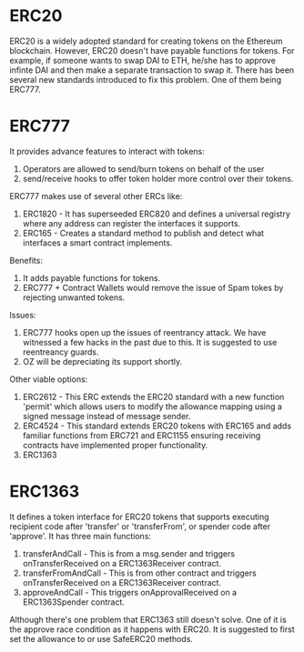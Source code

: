 # ERC20

ERC20 is a widely adopted standard for creating tokens on the Ethereum blockchain. However, ERC20 doesn't have payable functions for tokens. For example, if someone wants to swap DAI to ETH, he/she has to approve infinte DAI and then make a separate transaction to swap it. There has been several new standards introduced to fix this problem. One of them being ERC777.

# ERC777

It provides advance features to interact with tokens:

1. Operators are allowed to send/burn tokens on behalf of the user
2. send/receive hooks to offer token holder more control over their tokens.

ERC777 makes use of several other ERCs like:

1. ERC1820 - It has superseeded ERC820 and defines a universal registry where any address can register the interfaces it supports.
2. ERC165 - Creates a standard method to publish and detect what interfaces a smart contract implements.

Benefits:

1. It adds payable functions for tokens.
2. ERC777 + Contract Wallets would remove the issue of Spam tokes by rejecting unwanted tokens.

Issues:

1. ERC777 hooks open up the issues of reentrancy attack. We have witnessed a few hacks in the past due to this. It is suggested to use reentreancy guards.
2. OZ will be depreciating its support shortly.

Other viable options:

1. ERC2612 - This ERC extends the ERC20 standard with a new function 'permit' which allows users to modify the allowance mapping using a signed message instead of message sender.
2. ERC4524 - This standard extends ERC20 tokens with ERC165 and adds familiar functions from ERC721 and ERC1155 ensuring receiving contracts have implemented proper functionality.
3. ERC1363

# ERC1363

It defines a token interface for ERC20 tokens that supports executing recipient code after 'transfer' or 'transferFrom', or spender code after 'approve'. It has three main functions:

1. transferAndCall - This is from a msg.sender and triggers onTransferReceived on a ERC1363Receiver contract.
2. transferFromAndCall - This is from other contract and triggers onTransferReceived on a ERC1363Receiver contract.
3. approveAndCall - This triggers onApprovalReceived on a ERC1363Spender contract.

Although there's one problem that ERC1363 still doesn't solve. One of it is the approve race condition as it happens with ERC20. It is suggested to first set the allowance to or use SafeERC20 methods.

